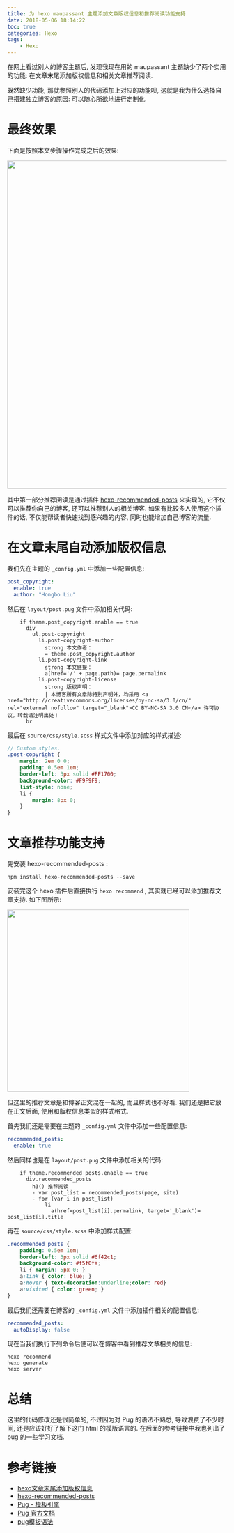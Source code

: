 ```yaml
---
title: 为 hexo maupassant 主题添加文章版权信息和推荐阅读功能支持
date: 2018-05-06 18:14:22
toc: true
categories: Hexo
tags:
    - Hexo
---
```


在网上看过别人的博客主题后, 发现我现在用的 maupassant 主题缺少了两个实用的功能:
在文章末尾添加版权信息和相关文章推荐阅读.

既然缺少功能, 那就参照别人的代码添加上对应的功能呗, 这就是我为什么选择自己搭建独立博客的原因:
可以随心所欲地进行定制化.

<!--more-->

# 最终效果

下面是按照本文步骤操作完成之后的效果:

<img src="http://on2hdrotz.bkt.clouddn.com/blog/1525645916729.png" width="754"/>

其中第一部分推荐阅读是通过插件 [hexo-recommended-posts](https://github.com/huiwang/hexo-recommended-posts)
来实现的, 它不仅可以推荐你自己的博客, 还可以推荐别人的相关博客.
如果有比较多人使用这个插件的话, 不仅能帮读者快速找到感兴趣的内容, 同时也能增加自己博客的流量.

# 在文章末尾自动添加版权信息

我们先在主题的 `_config.yml` 中添加一些配置信息:

```yaml
post_copyright:
  enable: true
  author: "Hongbo Liu"
```

然后在 `layout/post.pug` 文件中添加相关代码:

```pug
    if theme.post_copyright.enable == true
      div
        ul.post-copyright
          li.post-copyright-author
            strong 本文作者：
            = theme.post_copyright.author
          li.post-copyright-link
            strong 本文链接：
            a(href='/' + page.path)= page.permalink
          li.post-copyright-license
            strong 版权声明：
            | 本博客所有文章除特别声明外，均采用 <a href="http://creativecommons.org/licenses/by-nc-sa/3.0/cn/" rel="external nofollow" target="_blank">CC BY-NC-SA 3.0 CN</a> 许可协议。转载请注明出处！
      br
```

最后在 `source/css/style.scss` 样式文件中添加对应的样式描述:

```scss
// Custom styles.
.post-copyright {
    margin: 2em 0 0;
    padding: 0.5em 1em;
    border-left: 3px solid #FF1700;
    background-color: #F9F9F9;
    list-style: none;
    li {
        margin: 8px 0;
    }
}
```

# 文章推荐功能支持

先安装 hexo-recommended-posts :

```shell
npm install hexo-recommended-posts --save
```

安装完这个 hexo 插件后直接执行 `hexo recommend` , 其实就已经可以添加推荐文章支持.
如下图所示:

<img src="http://on2hdrotz.bkt.clouddn.com/blog/1525647516111.png" width="418"/>

但这里的推荐文章是和博客正文混在一起的, 而且样式也不好看.
我们还是把它放在正文后面, 使用和版权信息类似的样式格式.

首先我们还是需要在主题的 `_config.yml` 文件中添加一些配置信息:

```yaml
recommended_posts:
  enable: true
```

然后同样也是在 `layout/post.pug` 文件中添加相关的代码:

```pug
    if theme.recommended_posts.enable == true
      div.recommended_posts
        h3() 推荐阅读
        - var post_list = recommended_posts(page, site)
        - for (var i in post_list)
            li
              a(href=post_list[i].permalink, target='_blank')= post_list[i].title
```

再在 `source/css/style.scss` 中添加样式配置:

```scss
.recommended_posts {
    padding: 0.5em 1em;
    border-left: 3px solid #6f42c1;
    background-color: #f5f0fa;
    li { margin: 5px 0; }
    a:link { color: blue; }
    a:hover { text-decoration:underline;color: red}
    a:visited { color: green; }
}
```

最后我们还需要在博客的 `_config.yml` 文件中添加插件相关的配置信息:

```yaml
recommended_posts:
  autoDisplay: false
```

现在当我们执行下列命令后便可以在博客中看到推荐文章相关的信息:

```shell
hexo recommend
hexo generate
hexo server
```

# 总结

这里的代码修改还是很简单的, 不过因为对 Pug 的语法不熟悉, 导致浪费了不少时间,
还是应该好好了解下这门 html 的模版语言的. 在后面的参考链接中我也列出了 pug 的一些学习文档.

# 参考链接

- [hexo文章末尾添加版权信息](http://stevenshi.me/2017/05/26/hexo-add-copyright/)
- [hexo-recommended-posts](https://github.com/huiwang/hexo-recommended-posts)
- [Pug - 模板引擎](https://github.com/pugjs/pug-zh-cn/blob/master/Readme_zh-cn.md)
- [Pug 官方文档](http://www.url.com)
- [pug模板语法](https://hamger.github.io/2017/04/07/pug%E6%A8%A1%E6%9D%BF%E8%AF%AD%E6%B3%95/)
